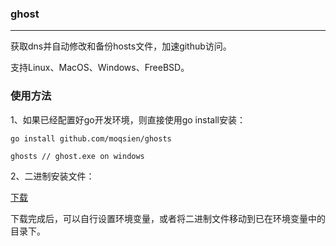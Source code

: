 ### ghost
----------------
获取dns并自动修改和备份hosts文件，加速github访问。

支持Linux、MacOS、Windows、FreeBSD。

### 使用方法
1、如果已经配置好go开发环境，则直接使用go install安装：

```shell
go install github.com/moqsien/ghosts

ghosts // ghost.exe on windows
```

2、二进制安装文件：

[下载](https://github.com/moqsien/ghosts/releases/tag/v0.0.2)

下载完成后，可以自行设置环境变量，或者将二进制文件移动到已在环境变量中的目录下。
